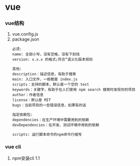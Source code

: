 # vue

### vue结构
1. vue.config.js
2. package.json
     ```
    必须:
    name: 全部小写，没有空格，没有下划线
    version: x.x.x 的格式;符合“语义化版本规则

    其他:
    description：描述信息，有助于搜索
    main: 入口文件，一般都是 index.js
    scripts：支持的脚本，默认是一个空的 test
    keywords：关键字，有助于在人们使用 npm search 搜索时发现你的项目
    author：作者信息
    license：默认是 MIT
    bugs：当前项目的一些错误信息，如果有的话

    指定依赖包:
    dependencies：在生产环境中需要用到的依赖
    devDependencies：在开发、测试环境中用到的依赖

    scripts: 运行脚本命令的npm命令行缩写
    
     ```

### vue cli
1. npm安装cli
     1.1 

